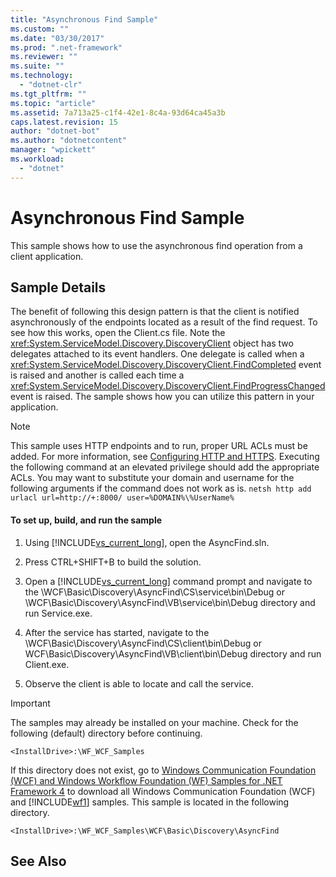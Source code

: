 ```yaml
---
title: "Asynchronous Find Sample"
ms.custom: ""
ms.date: "03/30/2017"
ms.prod: ".net-framework"
ms.reviewer: ""
ms.suite: ""
ms.technology: 
  - "dotnet-clr"
ms.tgt_pltfrm: ""
ms.topic: "article"
ms.assetid: 7a713a25-c1f4-42e1-8c4a-93d64ca45a3b
caps.latest.revision: 15
author: "dotnet-bot"
ms.author: "dotnetcontent"
manager: "wpickett"
ms.workload: 
  - "dotnet"
---
```

# Asynchronous Find Sample
This sample shows how to use the asynchronous find operation from a client application.  
  
## Sample Details  
 The benefit of following this design pattern is that the client is notified asynchronously of the endpoints located as a result of the find request. To see how this works, open the Client.cs file. Note the <xref:System.ServiceModel.Discovery.DiscoveryClient> object has two delegates attached to its event handlers. One delegate is called when a <xref:System.ServiceModel.Discovery.DiscoveryClient.FindCompleted> event is raised and another is called each time a <xref:System.ServiceModel.Discovery.DiscoveryClient.FindProgressChanged> event is raised. The sample shows how you can utilize this pattern in your application.  
  
> [!NOTE]
>  This sample uses HTTP endpoints and to run, proper URL ACLs must be added. For more information, see [Configuring HTTP and HTTPS](../../../../docs/framework/wcf/feature-details/configuring-http-and-https.md). Executing the following command at an elevated privilege should add the appropriate ACLs. You may want to substitute your domain and username for the following arguments if the command does not work as is. `netsh http add urlacl url=http://+:8000/ user=%DOMAIN%\%UserName%`  
  
#### To set up, build, and run the sample  
  
1.  Using [!INCLUDE[vs_current_long](../../../../includes/vs-current-long-md.md)], open the AsyncFind.sln.  
  
2.  Press CTRL+SHIFT+B to build the solution.  
  
3.  Open a [!INCLUDE[vs_current_long](../../../../includes/vs-current-long-md.md)] command prompt and navigate to the \WCF\Basic\Discovery\AsyncFind\CS\service\bin\Debug or \WCF\Basic\Discovery\AsyncFind\VB\service\bin\Debug directory and run Service.exe.  
  
4.  After the service has started, navigate to the \WCF\Basic\Discovery\AsyncFind\CS\client\bin\Debug or WCF\Basic\Discovery\AsyncFind\VB\client\bin\Debug directory and run Client.exe.  
  
5.  Observe the client is able to locate and call the service.  
  
> [!IMPORTANT]
>  The samples may already be installed on your machine. Check for the following (default) directory before continuing.  
>   
>  `<InstallDrive>:\WF_WCF_Samples`  
>   
>  If this directory does not exist, go to [Windows Communication Foundation (WCF) and Windows Workflow Foundation (WF) Samples for .NET Framework 4](http://go.microsoft.com/fwlink/?LinkId=150780) to download all Windows Communication Foundation (WCF) and [!INCLUDE[wf1](../../../../includes/wf1-md.md)] samples. This sample is located in the following directory.  
>   
>  `<InstallDrive>:\WF_WCF_Samples\WCF\Basic\Discovery\AsyncFind`  
  
## See Also
